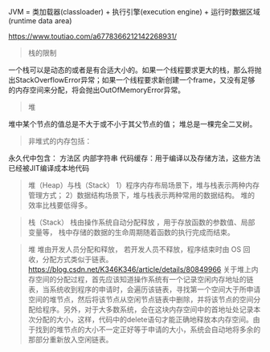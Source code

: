 JVM = 类加载器(classloader) + 执行引擎(execution engine) + 运行时数据区域(runtime data area)

https://www.toutiao.com/a6778366212142268931/


>栈的限制

一个栈可以是动态的或者是有合适大小的。如果一个线程要求更大的栈，那么将抛出StackOverflowError异常；如果一个线程要求新创建一个frame，又没有足够的内存空间来分配，将会抛出OutOfMemoryError异常。

>堆

堆中某个节点的值总是不大于或不小于其父节点的值；
堆总是一棵完全二叉树。


>非堆式的内存包括：

永久代中包含：
方法区
内部字符串
代码缓存：用于编译以及存储方法，这些方法已经被JIT编译成本地代码


>堆（Heap）与栈（Stack）
1）程序内存布局场景下，堆与栈表示两种内存管理方式；
2）数据结构场景下，堆与栈表示两种常用的数据结构。
堆的效率比栈要低得多。

>栈（Stack）
栈由操作系统自动分配释放 ，用于存放函数的参数值、局部变量等，
栈中存储的数据的生命周期随着函数的执行完成而结束。

>堆
堆由开发人员分配和释放， 若开发人员不释放，程序结束时由 OS 回收，分配方式类似于链表。
https://blog.csdn.net/K346K346/article/details/80849966
关于堆上内存空间的分配过程，首先应该知道操作系统有一个记录空闲内存地址的链表，当系统收到程序的申请时，会遍历该链表，寻找第一个空间大于所申请空间的堆节点，然后将该节点从空闲节点链表中删除，并将该节点的空间分配给程序。另外，对于大多数系统，会在这块内存空间中的首地址处记录本次分配的大小，这样，代码中的delete语句才能正确地释放本内存空间。由于找到的堆节点的大小不一定正好等于申请的大小，系统会自动地将多余的那部分重新放入空闲链表。
